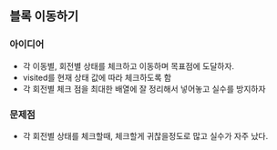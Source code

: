 ## 블록 이동하기

### 아이디어

- 각 이동별, 회전별 상태를 체크하고 이동하며 목표점에 도달하자.
- visited를 현재 상태 값에 따라 체크하도록 함
- 각 회전별 체크 점을 최대한 배열에 잘 정리해서 넣어놓고 실수를 방지하자

### 문제점

- 각 회전별 상태를 체크할때, 체크할게 귀찮을정도로 많고 실수가 자주 났다.
